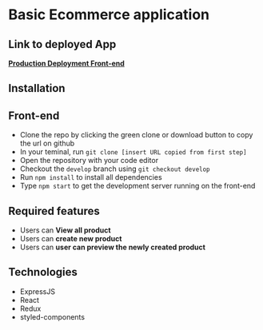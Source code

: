 # Basic Ecommerce application

## Link to deployed App

**[Production Deployment Front-end]()**

## Installation

## Front-end

- Clone the repo by clicking the green clone or download button to copy the url on github
- In your teminal, run `git clone [insert URL copied from first step]`
- Open the repository with your code editor
- Checkout the `develop` branch using `git checkout develop`
- Run `npm install` to install all dependencies
- Type `npm start` to get the development server running on the front-end

## Required features

- Users can **View all product**
- Users can **create new product**
- Users can **user can preview the newly created product**

## Technologies

- ExpressJS
- React
- Redux
- styled-components
